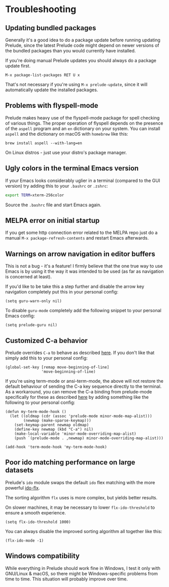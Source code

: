 # Troubleshooting

## Updating bundled packages

Generally it's a good idea to do a package update before running
updating Prelude, since the latest Prelude code might depend on newer
versions of the bundled packages than you would currently have
installed.

If you're doing manual Prelude updates you should always do a package update first.

    M-x package-list-packages RET U x

That's not necessary if you're using `M-x prelude-update`, since it
will automatically update the installed packages.

## Problems with flyspell-mode

Prelude makes heavy use of the flyspell-mode package for spell
checking of various things. The proper operation of flyspell depends
on the presence of the `aspell` program and an `en` dictionary on your
system. You can install `aspell` and the dictionary on macOS with
`homebrew` like this:

```shellsession
brew install aspell --with-lang=en
```

On Linux distros - just use your distro's package manager.

## Ugly colors in the terminal Emacs version

If your Emacs looks considerably uglier in a terminal (compared to the
GUI version) try adding this to your `.bashrc` or `.zshrc`:

```bash
export TERM=xterm-256color
```

Source the `.bashrc` file and start Emacs again.

## MELPA error on initial startup

If you get some http connection error related to the MELPA repo
just do a manual `M-x package-refresh-contents` and restart Emacs
afterwards.

## Warnings on arrow navigation in editor buffers

This is not a bug - it's a feature! I firmly believe that the one true
way to use Emacs is by using it the way it was intended to be used (as
far as navigation is concerned at least).

If you'd like to be take this a step further and disable the arrow key navigation
completely put this in your personal config:

```emacs-lisp
(setq guru-warn-only nil)
```

To disable `guru-mode` completely add the following snippet to your
personal Emacs config:

```emacs-lisp
(setq prelude-guru nil)
```

## Customized C-a behavior

Prelude overrides `C-a` to behave as described
[here](http://emacsredux.com/blog/2013/05/22/smarter-navigation-to-the-beginning-of-a-line/). If
you don't like that simply add this to your personal config:

```emacs-lisp
(global-set-key [remap move-beginning-of-line]
                'move-beginning-of-line)
```

If you're using term-mode or ansi-term-mode, the above will not
restore the default behaviour of sending the C-a key sequence directly
to the terminal. As a workaround, you can remove the C-a binding from
prelude-mode specifically for these as described
[here](https://emacsredux.com/blog/2013/09/25/removing-key-bindings-from-minor-mode-keymaps/)
by adding something like the following to your personal config:

```emacs-lisp
(defun my-term-mode-hook ()
  (let ((oldmap (cdr (assoc 'prelude-mode minor-mode-map-alist)))
        (newmap (make-sparse-keymap)))
    (set-keymap-parent newmap oldmap)
    (define-key newmap (kbd "C-a") nil)
    (make-local-variable 'minor-mode-overriding-map-alist)
    (push `(prelude-mode . ,newmap) minor-mode-overriding-map-alist)))

(add-hook 'term-mode-hook 'my-term-mode-hook)
```

## Poor ido matching performance on large datasets

Prelude's `ido` module swaps the default `ido` flex matching with the
more powerful [ido-flx](https://github.com/lewang/flx).

The sorting algorithm `flx` uses is more complex, but yields better results.

On slower machines, it may be necessary to lower `flx-ido-threshold` to
ensure a smooth experience.

```emacs-lisp
(setq flx-ido-threshold 1000)
```

You can always disable the improved sorting algorithm all together like this:

```emacs-lisp
(flx-ido-mode -1)
```

## Windows compatibility

While everything in Prelude should work fine in Windows, I test it only
with GNU/Linux & macOS, so there might be Windows-specific problems from time to
time. This situation will probably improve over time.
